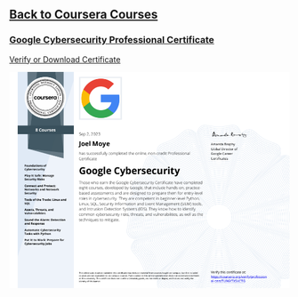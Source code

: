 ## [Back to Coursera Courses](/README.md)
### [Google Cybersecurity Professional Certificate](https://www.coursera.org/professional-certificates/google-cybersecurity)
[Verify or Download Certificate](https://www.coursera.org/account/accomplishments/professional-cert/TU96YTXS4CTG)

![](Google-Cybersecurity-Specialization.png)